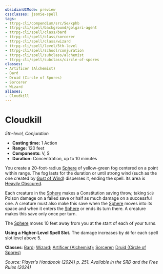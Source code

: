 ```yaml
---
obsidianUIMode: preview
cssclasses: json5e-spell
tags:
- ttrpg-cli/compendium/src/5e/xphb
- ttrpg-cli/spell/background/golgari-agent
- ttrpg-cli/spell/class/bard
- ttrpg-cli/spell/class/sorcerer
- ttrpg-cli/spell/class/wizard
- ttrpg-cli/spell/level/5th-level
- ttrpg-cli/spell/school/conjuration
- ttrpg-cli/spell/subclass/alchemist
- ttrpg-cli/spell/subclass/circle-of-spores
classes:
- Artificer (Alchemist)
- Bard
- Druid (Circle of Spores)
- Sorcerer
- Wizard
aliases:
- Cloudkill
---
```

# Cloudkill
*5th-level, Conjuration*  


- **Casting time:** 1 Action
- **Range:** 120 feet
- **Components:** V, S
- **Duration:** Concentration, up to 10 minutes

You create a 20-foot-radius [Sphere](Інструменти%20ДМ/CLI/rules/variant-rules/sphere-area-of-effect-xphb.md) of yellow-green fog centered on a point within range. The fog lasts for the duration or until strong wind (such as the one created by [Gust of Wind](Інструменти%20ДМ/CLI/spells/gust-of-wind-xphb.md)) disperses it, ending the spell. Its area is [Heavily Obscured](Інструменти%20ДМ/CLI/rules/variant-rules/heavily-obscured-xphb.md).

Each creature in the [Sphere](Інструменти%20ДМ/CLI/rules/variant-rules/sphere-area-of-effect-xphb.md) makes a Constitution saving throw, taking `5d8` Poison damage on a failed save or half as much damage on a successful one. A creature must also make this save when the [Sphere](Інструменти%20ДМ/CLI/rules/variant-rules/sphere-area-of-effect-xphb.md) moves into its space and when it enters the [Sphere](Інструменти%20ДМ/CLI/rules/variant-rules/sphere-area-of-effect-xphb.md) or ends its turn there. A creature makes this save only once per turn.

The [Sphere](Інструменти%20ДМ/CLI/rules/variant-rules/sphere-area-of-effect-xphb.md) moves 10 feet away from you at the start of each of your turns.

**Using a Higher-Level Spell Slot.** The damage increases by `d8` for each spell slot level above 5.

**Classes**: [Bard](Інструменти%20ДМ/CLI/lists/list-spells-classes-bard.md); [Wizard](Інструменти%20ДМ/CLI/lists/list-spells-classes-wizard.md); [Artificer (Alchemist)](Інструменти%20ДМ/CLI/lists/list-spells-classes-alchemist-tce.md "subclass=TCE;class=TCE"); [Sorcerer](Інструменти%20ДМ/CLI/lists/list-spells-classes-sorcerer.md); [Druid (Circle of Spores)](Інструменти%20ДМ/CLI/lists/list-spells-classes-circle-of-spores-tce.md "subclass=TCE;class=XPHB")

*Source: Player's Handbook (2024) p. 251. Available in the <span title='Systems Reference Document (5.2)'>SRD</span> and the Free Rules (2024)*